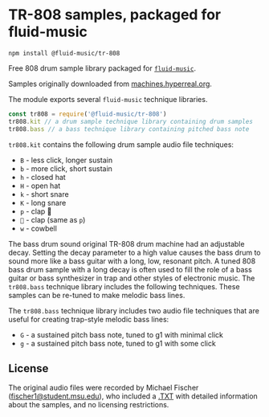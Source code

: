 # TR-808 samples, packaged for fluid-music

`npm install @fluid-music/tr-808`

Free 808 drum sample library packaged for [`fluid-music`](https://www.npmjs.com/package/fluid-music).

Samples originally downloaded from [machines.hyperreal.org](http://machines.hyperreal.org/categories/drum-machines/TR-808/samples/).


The module exports several `fluid-music` technique libraries.

```JavaScript
const tr808 = require('@fluid-music/tr-808')
tr808.kit // a drum sample technique library containing drum samples
tr808.bass // a bass technique library containing pitched bass note
```

`tr808.kit` contains the following drum sample audio file techniques:

- `B` - less click, longer sustain
- `b` - more click, short sustain
- `h` - closed hat
- `H` - open hat
- `k` - short snare
- `K` - long snare
- `p` - clap 👏
- `👏` - clap (same as `p`)
- `w` - cowbell

The bass drum sound original TR-808 drum machine had an adjustable decay. Setting the decay parameter to a high value causes the bass drum to sound more like a bass guitar with a long, low, resonant pitch. A tuned 808 bass drum sample with a long decay is often used to fill the role of a bass guitar or bass synthesizer in trap and other styles of electronic music. The `tr808.bass` technique library includes the following techniques. These samples can be re-tuned to make melodic bass lines.

The `tr808.bass` technique library includes two audio file techniques that are useful for creating trap-style melodic bass lines:

- `G` - a sustained pitch bass note, tuned to g1 with minimal click
- `g` - a sustained pitch bass note, tuned to g1 with some click

## License

The original audio files were recorded by Michael Fischer (fischer1@student.msu.edu), who included a [.TXT](https://github.com/fluid-music/open-drums/blob/main/tr-808/TR808WAV/TR808.TXT) with detailed information about the samples, and no licensing restrictions.
